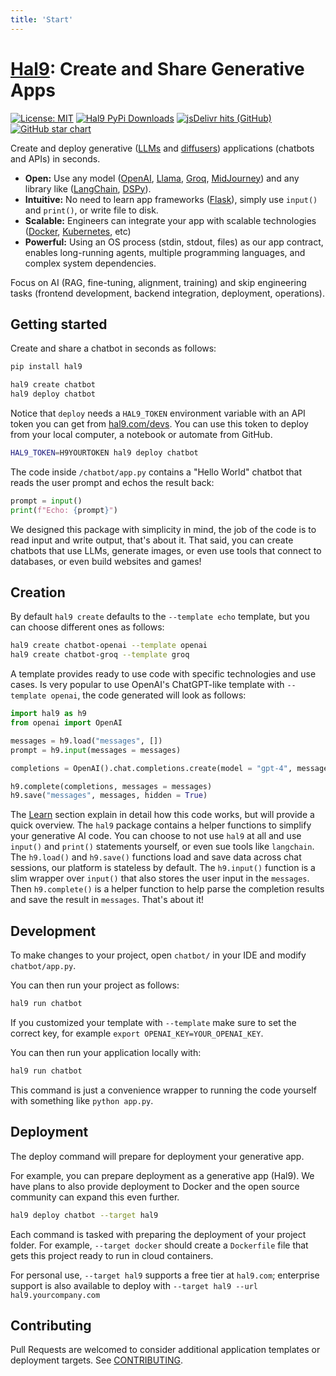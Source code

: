 ```yaml
---
title: 'Start'
---
```


# [Hal9](https://hal9.com/): Create and Share Generative Apps

[![License: MIT](https://img.shields.io/badge/License-MIT-yellow.svg)](https://opensource.org/licenses/MIT)
[![Hal9 PyPi Downloads](https://img.shields.io/pypi/dm/hal9?label=PyPI)](https://pypistats.org/packages/hal9)
[![jsDelivr hits (GitHub)](https://img.shields.io/jsdelivr/gh/hm/hal9ai/hal9)](https://www.jsdelivr.com/package/npm/hal9)
[![GitHub star chart](https://img.shields.io/github/stars/hal9ai/hal9?style=flat-square)](https://star-history.com/#hal9ai/hal9)

Create and deploy generative ([LLMs](https://github.com/Hannibal046/Awesome-LLM) and [diffusers](https://github.com/huggingface/diffusers)) applications (chatbots and APIs) in seconds.
- **Open:** Use any model ([OpenAI](https://platform.openai.com/docs/api-reference/introduction), [Llama](https://ai.meta.com/blog/5-steps-to-getting-started-with-llama-2/), [Groq](https://docs.api.groq.com/md/tutorials/python.groqapi.html), [MidJourney](https://docs.imagineapi.dev/en)) and any library like ([LangChain](https://python.langchain.com/v0.1/docs/get_started/quickstart/), [DSPy](https://dspy-docs.vercel.app/docs/quick-start/installation)).
- **Intuitive:** No need to learn app frameworks ([Flask](https://flask.palletsprojects.com/en/3.0.x/quickstart/)), simply use `input()` and `print()`, or write file to disk.
- **Scalable:** Engineers can integrate your app with scalable technologies ([Docker](https://www.docker.com/), [Kubernetes](https://kubernetes.io/), etc)
- **Powerful:** Using an OS process (stdin, stdout, files) as our app contract, enables long-running agents, multiple programming languages, and complex system dependencies.

Focus on AI (RAG, fine-tuning, alignment, training) and skip engineering tasks (frontend development, backend integration, deployment, operations).

## Getting started

Create and share a chatbot in seconds as follows:

```bash
pip install hal9

hal9 create chatbot
hal9 deploy chatbot
```

Notice that `deploy` needs a `HAL9_TOKEN` environment variable with an API token you can get from [hal9.com/devs](https://hal9.com/devs). You can use this token to deploy from your local computer, a notebook or automate from GitHub.


```bash
HAL9_TOKEN=H9YOURTOKEN hal9 deploy chatbot
```

The code inside `/chatbot/app.py` contains a "Hello World" chatbot that reads the user prompt and echos the result back:


```python
prompt = input()
print(f"Echo: {prompt}")
```

We designed this package with simplicity in mind, the job of the code is to read input and write output, that's about it. That said, you can create chatbots that use LLMs, generate images, or even use tools that connect to databases, or even build websites and games!

## Creation

By default `hal9 create` defaults to the `--template echo` template, but you can choose different ones as follows:

```bash
hal9 create chatbot-openai --template openai
hal9 create chatbot-groq --template groq
```

A template provides ready to use code with specific technologies and use cases. Is very popular to use OpenAI's ChatGPT-like template with `--template openai`, the code generated will look as follows:

```python
import hal9 as h9
from openai import OpenAI

messages = h9.load("messages", [])
prompt = h9.input(messages = messages)

completions = OpenAI().chat.completions.create(model = "gpt-4", messages = messages, stream = True)

h9.complete(completions, messages = messages)
h9.save("messages", messages, hidden = True)
```

The [Learn](/learn/intro) section explain in detail how this code works, but will provide a quick overview. The `hal9` package contains a helper functions to simplify your generative AI code. You can choose to not use `hal9` at all and use `input()` and `print()` statements yourself, or even sue tools like `langchain`. The `h9.load()` and `h9.save()` functions load and save data across chat sessions, our platform is stateless by default. The `h9.input()` function is a slim wrapper over `input()` that also stores the user input in the `messages`. Then `h9.complete()` is a helper function to help parse the completion results and save the result in `messages`. That's about it!

## Development

To make changes to your project, open `chatbot/` in your IDE and modify `chatbot/app.py`.

You can then run your project as follows:

```bash
hal9 run chatbot
```

If you customized your template with `--template` make sure to set the correct key, for example `export OPENAI_KEY=YOUR_OPENAI_KEY`.

You can then run your application locally with:

```bash
hal9 run chatbot
```

This command is just a convenience wrapper to running the code yourself with something like `python app.py`.

## Deployment

The deploy command will prepare for deployment your generative app.

For example, you can prepare deployment as a generative app (Hal9). We have plans to also provide deployment to Docker and the open source community can expand this even further.

```bash
hal9 deploy chatbot --target hal9
```

Each command is tasked with preparing the deployment of your project folder. For example, `--target docker` should create a `Dockerfile` file that gets this project ready to run in cloud containers.

For personal use, `--target hal9` supports a free tier at `hal9.com`; enterprise support is also available to deploy with `--target hal9 --url hal9.yourcompany.com`

## Contributing

Pull Requests are welcomed to consider additional application templates or deployment targets. See [CONTRIBUTING](CONTRIBUTING).

